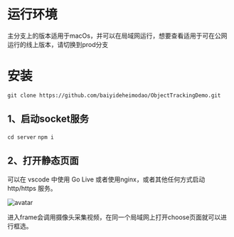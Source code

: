 # 运行环境

主分支上的版本适用于macOs，并可以在局域网运行，想要查看适用于可在公网运行的线上版本，请切换到prod分支

# 安装

`git clone https://github.com/baiyideheimodao/ObjectTrackingDemo.git`

## 1、启动socket服务

`cd server`
`npm i`

## 2、打开静态页面

可以在 vscode 中使用 Go Live 或者使用nginx，或者其他任何方式启动 http/https 服务。

![avatar](https://github.com/baiyideheimodao/ObjectTrackingDemo/blob/main/img/demo.png)

进入frame会调用摄像头采集视频，在同一个局域网上打开choose页面就可以进行框选。
